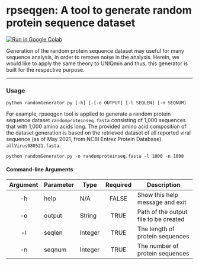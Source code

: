 # rpseqgen: A tool to generate random protein sequence dataset
[![Run in Google Colab](https://img.shields.io/badge/Colab-Run_in_Google_Colab-blue?logo=Google&logoColor=FDBA18)](https://colab.research.google.com/drive/1IwNPKaRKGgPzqiOBuEo8S0VbUpe3XqVh?usp=sharing) <br>

Generation of the random protein sequence dataset may useful for many sequence analysis, in order to remove noise in the analysis. Herein, we would like to apply the same theory to UNIQmin and thus, this generator is built for the respective purpose. 

---

### Usage
`python randomGenerator.py [-h] [-[-o OUTPUT] [-l SEQLEN] [-n SEQNUM]`

For example, rpseqgen tool is applied to generate a random protein sequence dataset `randomproteinseq.fasta` consisting of 1,000 sequences that with 1,000 amino acids long. The provided amino acid composition of the dataset generation is based on the retrieved dataset of all reported viral sequence (as of May 2021, from NCBI Entrez Protein Database) `allVirus080521.fasta`. <br> 

```
python randomGenerator.py -o randomproteinseq.fasta -l 1000 -n 1000
```

#### Command-line Arguments
| Argument | Parameter | Type    	| Required | Description                                |           
|:--------:|-----------|---------	|:--------:|------------------------------------------  |
| -h       | help      | N/A     	|FALSE	   | Show this help message and exit            |
| -o       | output    | String  	|TRUE      | Path of the output file to be created      |
| -l       | seqlen    | Integer 	|TRUE      | The length of protein sequences            |
| -n       | seqnum    | Integer 	|TRUE      | The number of protein sequences            |
